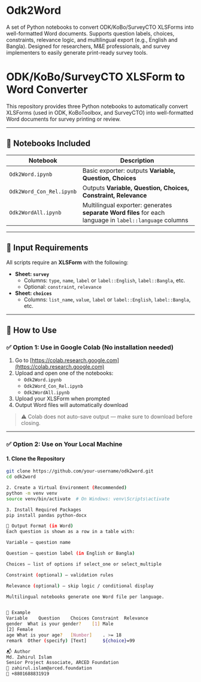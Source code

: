 # Odk2Word
A set of Python notebooks to convert ODK/KoBo/SurveyCTO XLSForms into well-formatted Word documents. Supports question labels, choices, constraints, relevance logic, and multilingual export (e.g., English and Bangla). Designed for researchers, M&amp;E professionals, and survey implementers to easily generate print-ready survey tools.

# ODK/KoBo/SurveyCTO XLSForm to Word Converter
This repository provides three Python notebooks to automatically convert XLSForms (used in ODK, KoBoToolbox, and SurveyCTO) into well-formatted Word documents for survey printing or review.

---
## 🔧 Notebooks Included
| Notebook | Description |
|----------|-------------|
| `Odk2Word.ipynb` | Basic exporter: outputs **Variable, Question, Choices** |
| `Odk2Word_Con_Rel.ipynb` | Outputs **Variable, Question, Choices, Constraint, Relevance** |
| `Odk2WordAll.ipynb` | Multilingual exporter: generates **separate Word files** for each language in `label::language` columns |
---

## 📁 Input Requirements
All scripts require an **XLSForm** with the following:
- **Sheet: `survey`**
  - Columns: `type`, `name`, `label` or `label::English`, `label::Bangla`, etc.
  - Optional: `constraint`, `relevance`
- **Sheet: `choices`**
  - Columns: `list_name`, `value`, `label` or `label::English`, `label::Bangla`, etc.
---

## 🚀 How to Use
### ✅ Option 1: Use in Google Colab (No installation needed)
1. Go to [https://colab.research.google.com](https://colab.research.google.com)
2. Upload and open one of the notebooks:
   - `Odk2Word.ipynb`
   - `Odk2Word_Con_Rel.ipynb`
   - `Odk2WordAll.ipynb`
3. Upload your XLSForm when prompted
4. Output Word files will automatically download

> ⚠️ Colab does not auto-save output — make sure to download before closing.
---

### ✅ Option 2: Use on Your Local Machine
#### 1. Clone the Repository
```bash
git clone https://github.com/your-username/odk2word.git
cd odk2word

2. Create a Virtual Environment (Recommended)
python -m venv venv
source venv/bin/activate  # On Windows: venv\Scripts\activate

3. Install Required Packages
pip install pandas python-docx

📝 Output Format (in Word)
Each question is shown as a row in a table with:

Variable — question name

Question — question label (in English or Bangla)

Choices — list of options if select_one or select_multiple

Constraint (optional) — validation rules

Relevance (optional) — skip logic / conditional display

Multilingual notebooks generate one Word file per language.


📄 Example
Variable	Question	Choices	Constraint	Relevance
gender	What is your gender?	[1] Male
[2] Female		
age	What is your age?	[Number]	. >= 18	
remark	Other (specify)	[Text]		${choice}=99

📬 Author
Md. Zahirul Islam
Senior Project Associate, ARCED Foundation
📧 zahirul.islam@arced.foundation
📱 +8801688831919
